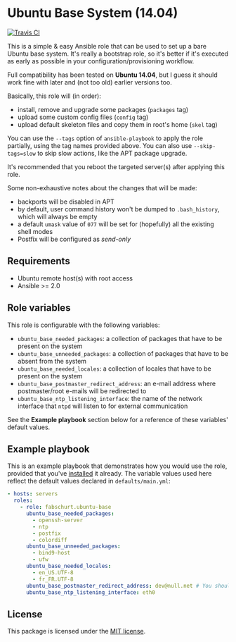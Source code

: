 # Ubuntu Base System (14.04)

[![Travis CI](https://img.shields.io/travis/rust-lang/rust.svg)](https://travis-ci.org/fabschurt/ansible-role-ubuntu-base)

This is a simple & easy Ansible role that can be used to set up a bare Ubuntu
base system. It's really a bootstrap role, so it's better if it's executed as
early as possible in your configuration/provisioning workflow.

Full compatibility has been tested on **Ubuntu 14.04**, but I guess it should
work fine with later and (not too old) earlier versions too.

Basically, this role will (in order):

* install, remove and upgrade some packages (`packages` tag)
* upload some custom config files (`config` tag)
* upload default skeleton files and copy them in root's home (`skel` tag)

You can use the `--tags` option of `ansible-playbook` to apply the role partially,
using the tag names provided above. You can also use `--skip-tags=slow` to skip
slow actions, like the APT package upgrade.

It's recommended that you reboot the targeted server(s) after applying this role.

Some non-exhaustive notes about the changes that will be made:

* backports will be disabled in APT
* by default, user command history won't be dumped to `.bash_history`, which
  will always be empty
* a default `umask` value of `077` will be set for (hopefully) all the existing
  shell modes
* Postfix will be configured as *send-only*

## Requirements

* Ubuntu remote host(s) with root access
* Ansible >= 2.0

## Role variables

This role is configurable with the following variables:

* `ubuntu_base_needed_packages`: a collection of packages that have to be
  present on the system
* `ubuntu_base_unneeded_packages`: a collection of packages that have to be
  absent from the system
* `ubuntu_base_needed_locales`: a collection of locales that have to be present
  on the system
* `ubuntu_base_postmaster_redirect_address`: an e-mail address where postmaster/root
  e-mails will be redirected to
* `ubuntu_base_ntp_listening_interface`: the name of the network interface
  that `ntpd` will listen to for external communication

See the **Example playbook** section below for a reference of these variables'
default values.

## Example playbook

This is an example playbook that demonstrates how you would use the role, provided
that you've [installed](https://galaxy.ansible.com/intro#download) it already.
The variable values used here reflect the default values declared in `defaults/main.yml`:

```yaml
- hosts: servers
  roles:
    - role: fabschurt.ubuntu-base
      ubuntu_base_needed_packages:
        - openssh-server
        - ntp
        - postfix
        - colordiff
      ubuntu_base_unneeded_packages:
        - bind9-host
        - ufw
      ubuntu_base_needed_locales:
        - en_US.UTF-8
        - fr_FR.UTF-8
      ubuntu_base_postmaster_redirect_address: dev@null.net # You should really override this one
      ubuntu_base_ntp_listening_interface: eth0
```

## License

This package is licensed under the [MIT license](https://opensource.org/licenses/MIT).
